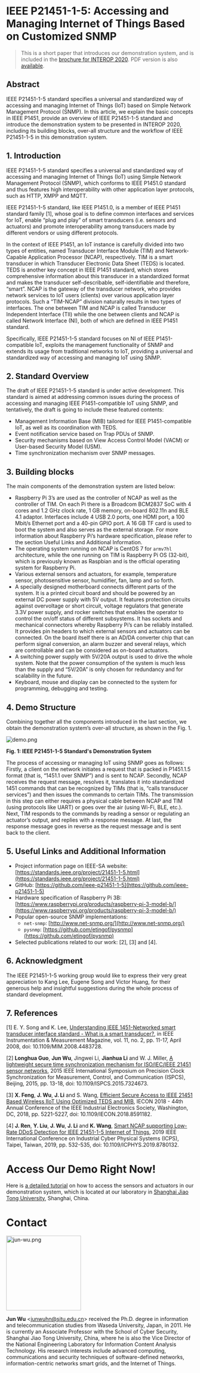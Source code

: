 # IEEE P21451-1-5: Accessing and Managing Internet of Things Based on Customized SNMP

> This is a short paper that introduces our demonstration system, and is included in the [brochure for INTEROP 2020](http://www.ieeeiciea.org/iecon2020/proceeding/docs/INTEROP2020.pdf). PDF version is also [available](/file/interop2020_shortpaper.pdf).

## Abstract

IEEE P21451-1-5 standard specifies a universal and standardized way of accessing and managing Internet of Things (IoT) based on Simple Network Management Protocol (SNMP). In this article, we explain the basic concepts in IEEE P1451, provide an overview of IEEE P21451-1-5 standard and introduce the demonstration system to be presented in INTEROP 2020, including its building blocks, over-all structure and the workflow of IEEE P21451-1-5 in this demonstration system.

## 1. Introduction

IEEE P21451-1-5 standard specifies a universal and standardized way of accessing and managing Internet of Things (IoT) using Simple Network Management Protocol (SNMP), which conforms to IEEE P1451.0 standard and thus features high interoperability with other application layer protocols, such as HTTP, XMPP and MQTT.

IEEE P21451-1-5 standard, like IEEE P1451.0, is a member of IEEE P1451 standard family [1], whose goal is to define common interfaces and services for IoT, enable “plug and play” of smart transducers (i.e. sensors and actuators) and promote interoperability among transducers made by different vendors or using different protocols.

In the context of IEEE P1451, an IoT instance is carefully divided into two types of entities, named Transducer Interface Module (TIM) and Network-Capable Application Processor (NCAP), respectively. TIM is a smart transducer in which Transducer Electronic Data Sheet (TEDS) is located. TEDS is another key concept in IEEE P1451 standard, which stores comprehensive information about this transducer in a standardized format and makes the transducer self-describable, self-identifiable and therefore, “smart”. NCAP is the gateway of the transducer network, who provides network services to IoT users (clients) over various application layer protocols. Such a “TIM-NCAP” division  naturally results in two types of interfaces. The one between TIM and NCAP is called Transducer Independent Interface (TII) while the one between clients and NCAP is called Network Interface (NI), both of which are defined in IEEE P1451 standard.

Specifically, IEEE P21451-1-5 standard focuses on NI of IEEE P1451-compatible IoT, exploits the management functionality of SNMP and extends its usage from traditional networks to IoT, providing a universal and standardized way of accessing and managing IoT using SNMP.

## 2. Standard Overview

The draft of IEEE P21451-1-5 standard is under active development. This standard is aimed at addressing common issues during the process of accessing and managing IEEE P1451-compatible IoT using SNMP, and tentatively, the draft is going to include these featured contents:

-	Management Information Base (MIB) tailored for IEEE P1451-compatible IoT, as well as its coordination with TEDS.
-	Event notification service based on Trap PDUs of SNMP.
-	Security mechanisms based on View Access Control Model (VACM) or User-based Security Model (USM).
-	Time synchronization mechanism over SNMP messages.

## 3. Building blocks

The main components of the demonstration system are listed below:

-	Raspberry Pi 3’s are used as the controller of NCAP as well as the controller of TIM. On each Pi there is a Broadcom BCM2837 SoC with 4 cores and 1.2 GHz clock rate, 1 GB memory, on-board 802.11n and BLE 4.1 adaptor. Interfaces include 4 USB 2.0 ports, one HDMI port, a 100 Mbit/s Ethernet port and a 40-pin GPIO port. A 16 GB TF card is used to boot the system and also serves as the external storage. For more information about Raspberry Pi’s hardware specification, please refer to the section Useful Links and Additional Information.
-	The operating system running on NCAP is CentOS 7 for `armv7hl` architecture, while the one running on TIM is Raspberry Pi OS (32-bit), which is previously known as Raspbian and is the official operating system for Raspberry Pi.
-	Various external sensors and actuators, for example, temperature sensor, photosensitive sensor, humidifier, fan, lamp and so forth.
-	A specially designed motherboard connects different parts of the system. It is a printed circuit board and should be powered by an external DC power supply with 5V output. It features protection circuits against overvoltage or short circuit, voltage regulators that generate 3.3V power supply, and rocker switches that enables the operator to control the on/off status of different subsystems. It has sockets and mechanical connectors whereby Raspberry Pi’s can be reliably installed. It provides pin headers to which external sensors and actuators can be connected. On the board itself there is an AD/DA converter chip that can perform signal conversion, an alarm buzzer and several relays, which are controllable and can be considered as on-board actuators.
-	A switching power supply with 5V/20A output is used to drive the whole system. Note that the power consumption of the system is much less than the supply and “5V/20A” is only chosen for redundancy and for scalability in the future.
-	Keyboard, mouse and display can be connected to the system for programming, debugging and testing.

## 4. Demo Structure

Combining together all the components introduced in the last section, we obtain the demonstration system’s over-all structure, as shown in the Fig. 1.

![demo.png](/image/demo.png)

**Fig. 1: IEEE P21451-1-5 Standard's Demonstration System**

The process of accessing or managing IoT using SNMP goes as follows: Firstly, a client on the network initiates a request that is packed in P1451.1.5 format (that is, “1451.1 over SNMP”) and is sent to NCAP. Secondly, NCAP receives the request message, resolves it, translates it into standardized 1451 commands that can be recognized by TIMs (that is, “calls transducer services”) and then issues the commands to certain TIMs. The transmission in this step can either requires a physical cable between NCAP and TIM (using protocols like UART) or goes over the air (using Wi-Fi, BLE, etc.). Next, TIM responds to the commands by reading a sensor or regulating an actuator’s output, and replies with a response message. At last, the response message goes in reverse as the request message and is sent back to the client.

## 5. Useful Links and Additional Information

- Project information page on IEEE-SA website: [https://standards.ieee.org/project/21451-1-5.html](https://standards.ieee.org/project/21451-1-5.html)
- GitHub: [https://github.com/ieee-p21451-1-5](https://github.com/ieee-p21451-1-5)
- Hardware specification of Raspberry Pi 3B: [https://www.raspberrypi.org/products/raspberry-pi-3-model-b/](https://www.raspberrypi.org/products/raspberry-pi-3-model-b/)
- Popular open-source SNMP implementations:
    - `net-snmp`: [http://www.net-snmp.org/](http://www.net-snmp.org/)
    - `pysnmp`: [https://github.com/etingof/pysnmp](https://github.com/etingof/pysnmp)
- Selected publications related to our work: [2], [3] and [4].

## 6. Acknowledgment

The IEEE P21451-1-5 working group would like to express their very great appreciation to Kang Lee, Eugene Song and Victor Huang, for their generous help and insightful suggestions during the whole process of standard development.

## 7. References

[1] E. Y. Song and K. Lee, [Understanding IEEE 1451-Networked smart transducer interface standard - What is a smart transducer?](https://doi.org/10.1109/MIM.2008.4483728), in IEEE Instrumentation & Measurement Magazine, vol. 11, no. 2, pp. 11-17, April 2008, doi: 10.1109/MIM.2008.4483728.

[2] **Longhua Guo**, **Jun Wu**, Jingwei Li, **Jianhua Li** and W. J. Miller, [A lightweight secure time synchronization mechanism for ISO/IEC/IEEE 21451 sensor networks](https://doi.org/10.1109/ISPCS.2015.7324673), 2015 IEEE International Symposium on Precision Clock Synchronization for Measurement, Control, and Communication (ISPCS), Beijing, 2015, pp. 13-18, doi: 10.1109/ISPCS.2015.7324673.

[3] **X. Feng**, **J. Wu**, **J. Li** and S. Wang, [Efficient Secure Access to IEEE 21451 Based Wireless IIoT Using Optimized TEDS and MIB](https://doi.org/10.1109/IECON.2018.8591182), IECON 2018 - 44th Annual Conference of the IEEE Industrial Electronics Society, Washington, DC, 2018, pp. 5221-5227, doi: 10.1109/IECON.2018.8591182.

[4] **J. Ren**, **Y. Liu**, **J. Wu**, **J. Li** and **K. Wang**, [Smart NCAP supporting Low-Rate DDoS Detection for IEEE 21451-1-5 Internet of Things](https://doi.org/10.1109/ICPHYS.2019.8780132), 2019 IEEE International Conference on Industrial Cyber Physical Systems (ICPS), Taipei, Taiwan, 2019, pp. 532-535, doi: 10.1109/ICPHYS.2019.8780132.

# Access Our Demo Right Now!

Here is [a detailed tutorial](tutorial) on how to access the sensors and actuators in our demonstration system, which is located at our laboratory in [Shanghai Jiao Tong University](http://en.sjtu.edu.cn/), Shanghai, China.

# Contact

<img src="/image/jun-wu.png" alt="jun-wu.png" width="200">

**Jun Wu** <[junwuhn@sjtu.edu.cn](mailto:junwuhn@sjtu.edu.cn)> received the Ph.D. degree in information and telecommunication studies from Waseda University, Japan, in 2011. He is currently an Associate Professor with the School of Cyber Security, Shanghai Jiao Tong University, China, where he is also the Vice Director of the National Engineering Laboratory for Information Content Analysis Technology. His research interests include advanced computing, communications and security techniques of software-defined networks, information-centric networks smart grids, and the Internet of Things.
